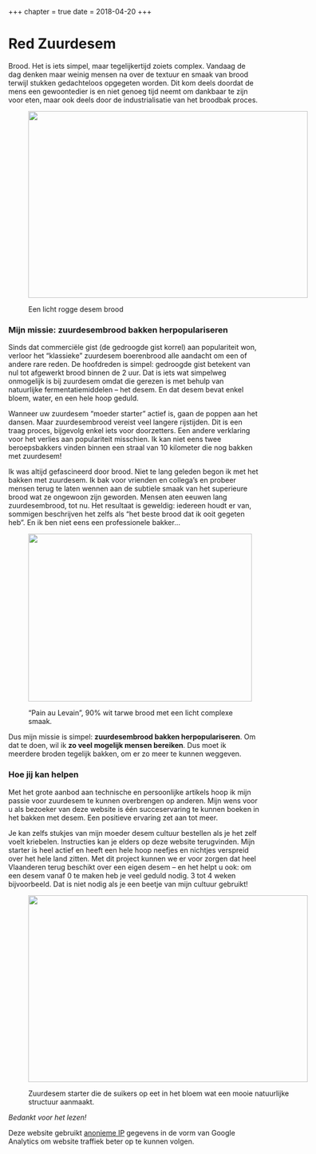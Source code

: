 +++
chapter = true
date = 2018-04-20
+++

# Red Zuurdesem

Brood. Het is iets simpel, maar tegelijkertijd zoiets complex. Vandaag de dag denken maar weinig mensen na over de textuur en smaak van brood terwijl stukken gedachteloos opgegeten worden. Dit kom deels doordat de mens een gewoontedier is en niet genoeg tijd neemt om dankbaar te zijn voor eten, maar ook deels door de industrialisatie van het broodbak proces.<figure id="attachment_76" style="width: 560px" class="wp-caption aligncenter">

[<img class=" wp-image-76 " title="Light rye sourdough" src="https://redzuurdesem.be/wp-content/uploads/2012/06/693ef7d02022750cb1a7dae6eb7d1cf5_large.jpg" alt="" width="560" height="374" srcset="https://redzuurdesem.be/wp-content/uploads/2012/06/693ef7d02022750cb1a7dae6eb7d1cf5_large.jpg 700w, https://redzuurdesem.be/wp-content/uploads/2012/06/693ef7d02022750cb1a7dae6eb7d1cf5_large-300x200.jpg 300w" sizes="(max-width: 560px) 100vw, 560px" />][1]<figcaption class="wp-caption-text">Een licht rogge desem brood</figcaption></figure> 

### **Mijn missie**: zuurdesembrood bakken herpopulariseren

Sinds dat commerciële gist (de gedroogde gist korrel) aan populariteit won, verloor het &#8220;klassieke&#8221; zuurdesem boerenbrood alle aandacht om een of andere rare reden. De hoofdreden is simpel: gedroogde gist betekent van nul tot afgewerkt brood binnen de 2 uur. Dat is iets wat simpelweg onmogelijk is bij zuurdesem omdat die gerezen is met behulp van natuurlijke fermentatiemiddelen &#8211; het desem. En dat desem bevat enkel bloem, water, en een hele hoop geduld.

Wanneer uw zuurdesem &#8220;moeder starter&#8221; actief is, gaan de poppen aan het dansen. Maar zuurdesembrood vereist veel langere rijstijden. Dit is een traag proces, bijgevolg enkel iets voor doorzetters. Een andere verklaring voor het verlies aan populariteit misschien. Ik kan niet eens twee beroepsbakkers vinden binnen een straal van 10 kilometer die nog bakken met zuurdesem!

Ik was altijd gefascineerd door brood. Niet te lang geleden begon ik met het bakken met zuurdesem. Ik bak voor vrienden en collega&#8217;s en probeer mensen terug te laten wennen aan de subtiele smaak van het superieure brood wat ze ongewoon zijn geworden. Mensen aten eeuwen lang zuurdesembrood, tot nu. Het resultaat is geweldig: iedereen houdt er van, sommigen beschrijven het zelfs als &#8220;het beste brood dat ik ooit gegeten heb&#8221;. En ik ben niet eens een professionele bakker&#8230;<figure id="attachment_79" style="width: 448px" class="wp-caption aligncenter">

[<img class=" wp-image-79 " title="Pain au Levain" src="https://redzuurdesem.be/wp-content/uploads/2012/06/photo-full.jpg" alt="" width="448" height="336" srcset="https://redzuurdesem.be/wp-content/uploads/2012/06/photo-full.jpg 560w, https://redzuurdesem.be/wp-content/uploads/2012/06/photo-full-300x225.jpg 300w" sizes="(max-width: 448px) 100vw, 448px" />][2]<figcaption class="wp-caption-text">&#8220;Pain au Levain&#8221;, 90% wit tarwe brood met een licht complexe smaak.</figcaption></figure> 

Dus mijn missie is simpel: **zuurdesembrood bakken herpopulariseren**. Om dat te doen, wil ik **zo veel mogelijk mensen bereiken**. Dus moet ik meerdere broden tegelijk bakken, om er zo meer te kunnen weggeven.

### Hoe **jij kan helpen**

Met het grote aanbod aan technische en persoonlijke artikels hoop ik mijn passie voor zuurdesem te kunnen overbrengen op anderen. Mijn wens voor u als bezoeker van deze website is één succeservaring te kunnen boeken in het bakken met desem. Een positieve ervaring zet aan tot meer.

Je kan zelfs stukjes van mijn moeder desem cultuur bestellen als je het zelf voelt kriebelen. Instructies kan je elders op deze website terugvinden. Mijn starter is heel actief en heeft een hele hoop neefjes en nichtjes verspreid over het hele land zitten. Met dit project kunnen we er voor zorgen dat heel Vlaanderen terug beschikt over een eigen desem &#8211; en het helpt u ook: om een desem vanaf 0 te maken heb je veel geduld nodig. 3 tot 4 weken bijvoorbeeld. Dat is niet nodig als je een beetje van mijn cultuur gebruikt!<figure id="attachment_81" style="width: 560px" class="wp-caption aligncenter">

[<img class=" wp-image-81 " title="Sourdough starter chewing on sugar" src="https://redzuurdesem.be/wp-content/uploads/2012/06/16118a75dafdc72174fc6ca3a2d545b1_large.jpg" alt="" width="560" height="374" srcset="https://redzuurdesem.be/wp-content/uploads/2012/06/16118a75dafdc72174fc6ca3a2d545b1_large.jpg 700w, https://redzuurdesem.be/wp-content/uploads/2012/06/16118a75dafdc72174fc6ca3a2d545b1_large-300x200.jpg 300w" sizes="(max-width: 560px) 100vw, 560px" />][3]<figcaption class="wp-caption-text">Zuurdesem starter die de suikers op eet in het bloem wat een mooie natuurlijke structuur aanmaakt.</figcaption></figure> 


_Bedankt voor het lezen!_

Deze website gebruikt [anonieme IP](https://support.google.com/analytics/answer/2763052?hl=en) gegevens in de vorm van Google Analytics om website traffiek beter op te kunnen volgen. 

 [1]: https://redzuurdesem.be/wp-content/uploads/2012/06/693ef7d02022750cb1a7dae6eb7d1cf5_large.jpg
 [2]: https://redzuurdesem.be/wp-content/uploads/2012/06/photo-full.jpg
 [3]: https://redzuurdesem.be/wp-content/uploads/2012/06/16118a75dafdc72174fc6ca3a2d545b1_large.jpg